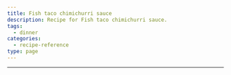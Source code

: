 ```yaml
---
title: Fish taco chimichurri sauce
description: Recipe for Fish taco chimichurri sauce.
tags:
  - dinner
categories:
  - recipe-reference
type: page
---
```


---

